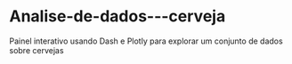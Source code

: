 # Analise-de-dados---cerveja
 Painel interativo usando Dash e Plotly para explorar um conjunto de dados sobre cervejas
